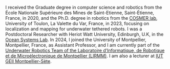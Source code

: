 I received the Graduate degree in computer science and robotics from the École Nationale Supérieure des Mines de Saint-Etienne, Saint-Étienne, France, in 2020, and the Ph.D. degree in robotics from the [COSMER lab](https://cosmer.univ-tln.fr/en/), University of Toulon, La Valette du Var, France, in 2023, focusing on localization and mapping for underwater tethered robots. I was a Postdoctoral Researcher with Heriot Watt University, Edinburgh, U.K, in the [Ocean Systems Lab](https://oceansystemslab.github.io/). In 2024, I joined the University of Montpellier, Montpellier, France, as Assistant Professor, and I am currently part of the [Underwater Robotics Team of the Laboratoire d’Informatique, de Robotique et de Microélectronique de Montpellier (LIRMM)](https://www.lirmm.fr/teams-en/rsm-en/). I am also a lecturer at [IUT GEII Montpellier-Sète](https://iutgeii.umontpellier.fr/).

<!-- Write your biography here. Tell the world about yourself. Link to your favorite [subreddit](http://reddit.com). You can put a picture in, too. The code is already in, just name your picture `prof_pic.jpg` and put it in the `img/` folder.

Put your address / P.O. box / other info right below your picture. You can also disable any these elements by editing `profile` property of the YAML header of your `_pages/about.md`. Edit `_bibliography/papers.bib` and Jekyll will render your [publications page](/al-folio/publications/) automatically.

Link to your social media connections, too. This theme is set up to use [Font Awesome icons](https://fontawesome.com/) and [Academicons](https://jpswalsh.github.io/academicons/), like the ones below. Add your Facebook, Twitter, LinkedIn, Google Scholar, or just disable all of them. -->
